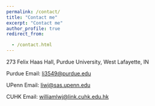 ```yaml
---
permalink: /contact/
title: "Contact me"
excerpt: "Contact me"
author_profile: true
redirect_from: 

  - /contact.html
---
```

273 Felix Haas Hall, Purdue University, West Lafayette, IN

Purdue Email: li3549@purdue.edu

UPenn Email: liwj@sas.upenn.edu

CUHK Email: williamlwj@link.cuhk.edu.hk
